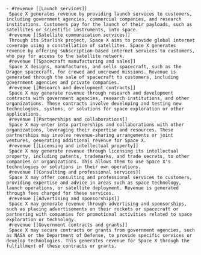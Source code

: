     - #revenue [[Launch services]]
     Space X generates revenue by providing launch services to customers, including government agencies, commercial companies, and research institutions. Customers pay for the launch of their payloads, such as satellites or scientific instruments, into space.
     #revenue [[Satellite communication services]]
     Through its Starlink project, Space X aims to provide global internet coverage using a constellation of satellites. Space X generates revenue by offering subscription-based internet services to customers, who pay for access to the satellite network.
     #revenue [[Spacecraft manufacturing and sales]]
     Space X designs, manufactures, and sells spacecraft, such as the Dragon spacecraft, for crewed and uncrewed missions. Revenue is generated through the sale of spacecraft to customers, including government agencies and private companies.
     #revenue [[Research and development contracts]]
     Space X may generate revenue through research and development contracts with government agencies, research institutions, and other organizations. These contracts involve developing and testing new technologies, systems, or solutions for space exploration or other applications.
     #revenue [[Partnerships and collaborations]]
     Space X may enter into partnerships and collaborations with other organizations, leveraging their expertise and resources. These partnerships may involve revenue-sharing arrangements or joint ventures, generating additional revenue for Space X.
     #revenue [[Licensing and intellectual property]]
     Space X may generate revenue through licensing its intellectual property, including patents, trademarks, and trade secrets, to other companies or organizations. This allows them to use Space X's technologies or solutions in their own operations.
     #revenue [[Consulting and professional services]]
     Space X may offer consulting and professional services to customers, providing expertise and advice in areas such as space technology, launch operations, or satellite deployment. Revenue is generated through fees charged for these services.
     #revenue [[Advertising and sponsorships]]
     Space X may generate revenue through advertising and sponsorships, such as placing advertisements on their rockets or spacecraft or partnering with companies for promotional activities related to space exploration or technology.
     #revenue [[Government contracts and grants]]
     Space X may secure contracts or grants from government agencies, such as NASA or the Department of Defense, to provide specific services or develop technologies. This generates revenue for Space X through the fulfillment of these contracts or grants.

